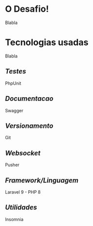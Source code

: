 # O Desafio!

Blabla

# Tecnologias usadas

Blabla

## _Testes_

PhpUnit

## _Documentacao_

Swagger

## _Versionamento_

Git

## _Websocket_

Pusher

## _Framework/Linguagem_

Laravel 9 - PHP 8

## _Utilidades_

Insomnia